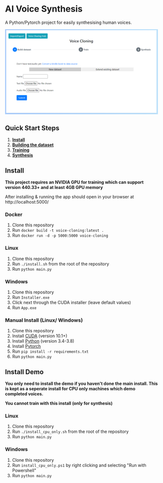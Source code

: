 # AI Voice Synthesis
A Python/Pytorch project for easily synthesising human voices.

![Preview](preview.png "Preview")

## Quick Start Steps
1. [**Install**](#Install)
2. [**Building the dataset**](dataset/dataset.md)
4. [**Training**](training/training.md)
5. [**Synthesis**](synthesis/synthesis.md)

## Install

**This project requires an NVIDIA GPU for training which can support version 440.33+ and at least 4GB GPU memory**

After installing & running the app should open in your browser at http://localhost:5000/

### Docker
1. Clone this repository
2. Run `docker build -t voice-cloning:latest .`
3. Run `docker run -d -p 5000:5000 voice-cloning`

### Linux
1. Clone this repository
2. Run `./install.sh` from the root of the repository
3. Run `python main.py`

### Windows
1. Clone this repository
2. Run `Installer.exe`
3. Click next through the CUDA installer (leave default values)
4. Run `App.exe`

### Manual Install (Linux/ Windows)
1. Clone this repository
2. Install [CUDA](https://developer.nvidia.com/cuda-zone) (version 10.1+)
3. Install [Python](https://www.python.org/) (version 3.4-3.8)
4. Install [Pytorch](https://pytorch.org/)
5. Run `pip install -r requirements.txt`
5. Run `python main.py`

## Install Demo

**You only need to install the demo if you haven't done the main install. This is kept as a seperate install for CPU only machines which demo completed voices.**

**You cannot train with this install (only for synthesis)**

### Linux
1. Clone this repository
2. Run `./install_cpu_only.sh` from the root of the repository
3. Run `python main.py`

### Windows
1. Clone this repository
2. Run `install_cpu_only.ps1` by right clicking and selecting "Run with Powershell"
3. Run `python main.py`
